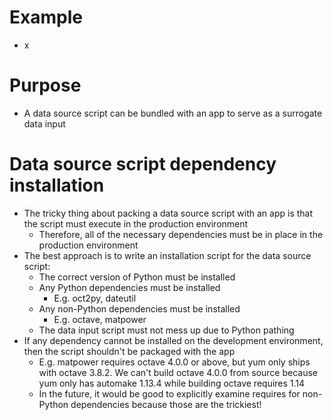 # Example
- x
# Purpose
- A data source script can be bundled with an app to serve as a surrogate data input
# Data source script dependency installation
- The tricky thing about packing a data source script with an app is that the script must execute in the production environment
  - Therefore, all of the necessary dependencies must be in place in the production environment
- The best approach is to write an installation script for the data source script:
  - The correct version of Python must be installed
  - Any Python dependencies must be installed
    - E.g. oct2py, dateutil
  - Any non-Python dependencies must be installed
    - E.g. octave, matpower
  - The data input script must not mess up due to Python pathing
- If any dependency cannot be installed on the development environment, then the script shouldn't be packaged with the app
  - E.g. matpower requires octave 4.0.0 or above, but yum only ships with octave 3.8.2. We can't build octave 4.0.0 from source because yum only has
    automake 1.13.4 while building octave requires 1.14
  - In the future, it would be good to explicitly examine requires for non-Python dependencies because those are the trickiest!
